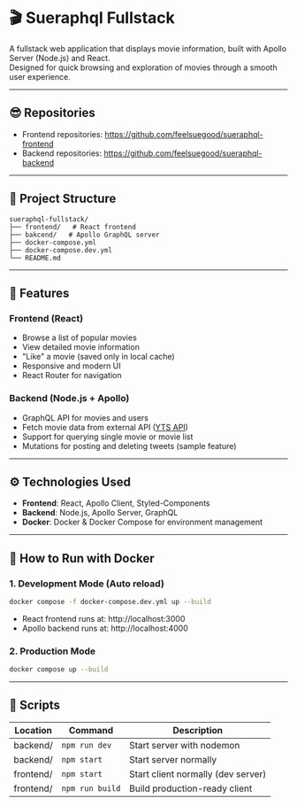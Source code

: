 # 🎬 Sueraphql Fullstack

A fullstack web application that displays movie information, built with Apollo Server (Node.js) and React.  
Designed for quick browsing and exploration of movies through a smooth user experience.

---

## 😎 Repositories

- Frontend repositories: https://github.com/feelsuegood/sueraphql-frontend
- Backend repositories: https://github.com/feelsuegood/sueraphql-backend

---

## 📂 Project Structure

```
sueraphql-fullstack/
├── frontend/   # React frontend
├── bakcend/   # Apollo GraphQL server
├── docker-compose.yml
├── docker-compose.dev.yml
└── README.md
```

---

## 🚀 Features

### Frontend (React)

- Browse a list of popular movies
- View detailed movie information
- "Like" a movie (saved only in local cache)
- Responsive and modern UI
- React Router for navigation

### Backend (Node.js + Apollo)

- GraphQL API for movies and users
- Fetch movie data from external API ([YTS API](https://yts.mx/api))
- Support for querying single movie or movie list
- Mutations for posting and deleting tweets (sample feature)

---

## ⚙️ Technologies Used

- **Frontend**: React, Apollo Client, Styled-Components
- **Backend**: Node.js, Apollo Server, GraphQL
- **Docker**: Docker & Docker Compose for environment management

---

## 🐳 How to Run with Docker

### 1. Development Mode (Auto reload)

```bash
docker compose -f docker-compose.dev.yml up --build
```

- React frontend runs at: http://localhost:3000
- Apollo backend runs at: http://localhost:4000

### 2. Production Mode

```bash
docker compose up --build
```

---

## 📜 Scripts

| Location  | Command         | Description                        |
| --------- | --------------- | ---------------------------------- |
| backend/  | `npm run dev`   | Start server with nodemon          |
| backend/  | `npm start`     | Start server normally              |
| frontend/ | `npm start`     | Start client normally (dev server) |
| frontend/ | `npm run build` | Build production-ready client      |
